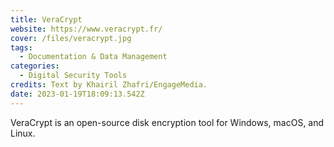 ```yaml
---
title: VeraCrypt
website: https://www.veracrypt.fr/
cover: /files/veracrypt.jpg
tags:
  - Documentation & Data Management
categories:
  - Digital Security Tools
credits: Text by Khairil Zhafri/EngageMedia.
date: 2023-01-19T18:09:13.542Z
---
```

VeraCrypt is an open-source disk encryption tool for Windows, macOS, and Linux.